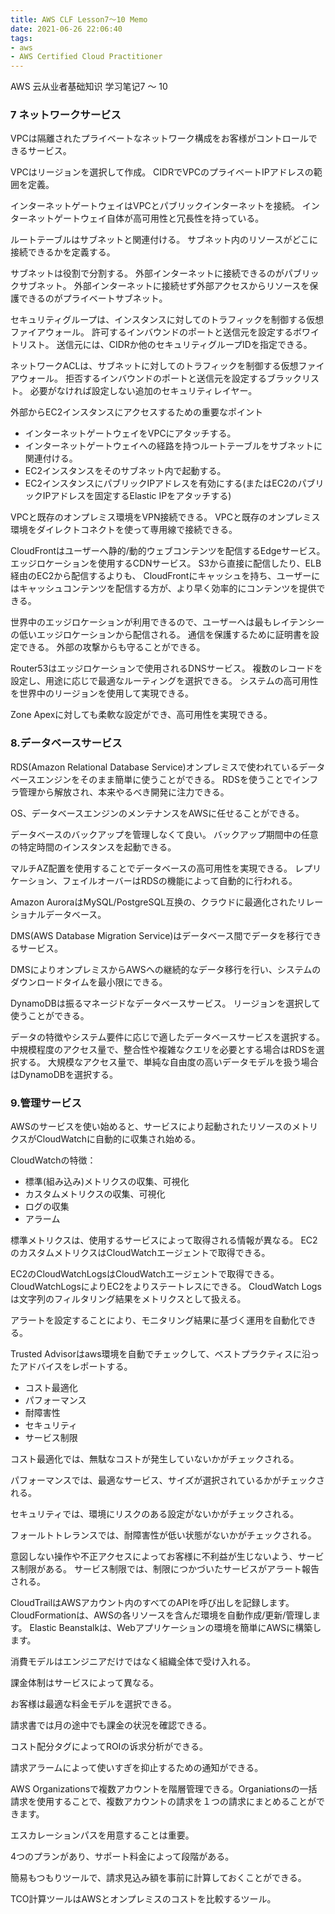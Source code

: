 ```yaml
---
title: AWS CLF Lesson7〜10 Memo
date: 2021-06-26 22:06:40
tags:
- aws
- AWS Certified Cloud Practitioner
---
```

AWS 云从业者基础知识 学习笔记7 〜 10
<!--more-->
### 7 ネットワークサービス
VPCは隔離されたプライベートなネットワーク構成をお客様がコントロールできるサービス。

VPCはリージョンを選択して作成。
CIDRでVPCのプライベートIPアドレスの範囲を定義。

インターネットゲートウェイはVPCとパブリックインターネットを接続。
インターネットゲートウェイ自体が高可用性と冗長性を持っている。

ルートテーブルはサブネットと関連付ける。
サブネット内のリソースがどこに接続できるかを定義する。

サブネットは役割で分割する。
外部インターネットに接続できるのがパブリックサブネット。
外部インターネットに接続せず外部アクセスからリソースを保護できるのがプライベートサブネット。

セキュリティグループは、インスタンスに対してのトラフィックを制御する仮想ファイアウォール。
許可するインバウンドのポートと送信元を設定するボワイトリスト。
送信元には、CIDRか他のセキュリティグループIDを指定できる。

ネットワークACLは、サブネットに対してのトラフィックを制御する仮想ファイアウォール。
拒否するインバウンドのポートと送信元を設定するブラックリスト。
必要がなければ設定しない追加のセキュリティレイヤー。

外部からEC2インスタンスにアクセスするための重要なポイント
- インターネットゲートウェイをVPCにアタッチする。
- インターネットゲートウェイへの経路を持つルートテーブルをサブネットに関連付ける。
- EC2インスタンスをそのサブネット内で起動する。
- EC2インスタンスにパブリックIPアドレスを有効にする(またはEC2のパブリックIPアドレスを固定するElastic IPをアタッチする)

VPCと既存のオンプレミス環境をVPN接続できる。
VPCと既存のオンプレミス環境をダイレクトコネクトを使って専用線で接続できる。

CloudFrontはユーザーへ静的/動的ウェブコンテンツを配信するEdgeサービス。
エッジロケーションを使用するCDNサービス。
S3から直接に配信したり、ELB経由のEC2から配信するよりも、
CloudFrontにキャッシュを持ち、ユーザーにはキャッシュコンテンツを配信する方が、より早く効率的にコンテンツを提供できる。

世界中のエッジロケーションが利用できるので、ユーザーへは最もレイテンシーの低いエッジロケーションから配信される。
通信を保護するために証明書を設定できる。
外部の攻撃からも守ることができる。

Router53はエッジロケーションで使用されるDNSサービス。
複数のレコードを設定し、用途に応じで最適なルーティングを選択できる。
システムの高可用性を世界中のリージョンを使用して実現できる。

Zone Apexに対しても柔軟な設定ができ、高可用性を実現できる。

### 8.データベースサービス
RDS(Amazon Relational Database Service)オンプレミスで使われているデータベースエンジンをそのまま簡単に使うことができる。
RDSを使うことでインフラ管理から解放され、本来やるべき開発に注力できる。

OS、データベースエンジンのメンテナンスをAWSに任せることができる。

データベースのバックアップを管理しなくて良い。
バックアップ期間中の任意の特定時間のインスタンスを起動できる。

マルチAZ配置を使用することでデータベースの高可用性を実現できる。
レプリケーション、フェイルオーバーはRDSの機能によって自動的に行われる。

Amazon AuroraはMySQL/PostgreSQL互换の、クラウドに最適化されたリレーショナルデータベース。

DMS(AWS Database Migration Service)はデータベース間でデータを移行できるサービス。

DMSによりオンプレミスからAWSへの継続的なデータ移行を行い、システムのダウンロードタイムを最小限にできる。

DynamoDBは振るマネージドなデータベースサービス。
リージョンを選択して使うことができる。

データの特徴やシステム要件に応じで適したデータベースサービスを選択する。
中規模程度のアクセス量で、整合性や複雑なクエリを必要とする場合はRDSを選択する。
大規模なアクセス量で、単純な自由度の高いデータモデルを扱う場合はDynamoDBを選択する。

### 9.管理サービス
AWSのサービスを使い始めると、サービスにより起動されたリソースのメトリクスがCloudWatchに自動的に収集され始める。

CloudWatchの特徴：
- 標準(組み込み)メトリクスの収集、可視化
- カスタムメトリクスの収集、可視化
- ログの収集
- アラーム

標準メトリクスは、使用するサービスによって取得される情報が異なる。
EC2のカスタムメトリクスはCloudWatchエージェントで取得できる。

EC2のCloudWatchLogsはCloudWatchエージェントで取得できる。
CloudWatchLogsによりEC2をよりステートレスにできる。
CloudWatch Logsは文字列のフィルタリング結果をメトリクスとして扱える。

アラートを設定することにより、モニタリング結果に基づく運用を自動化できる。

Trusted Advisorはaws環境を自動でチェックして、ベストプラクティスに沿ったアドバイスをレポートする。
- コスト最適化
- パフォーマンス
- 耐障害性
- セキュリティ
- サービス制限

コスト最適化では、無駄なコストが発生していないかがチェックされる。

パフォーマンスでは、最適なサービス、サイズが選択されているかがチェックされる。

セキュリティでは、環境にリスクのある設定がないかがチェックされる。

フォールトトレランスでは、耐障害性が低い状態がないかがチェックされる。

意図しない操作や不正アクセスによってお客様に不利益が生じないよう、サービス制限がある。
サービス制限では、制限につかづいたサービスがアラート報告される。

CloudTrailはAWSアカウント内のすべてのAPIを呼び出しを記録します。
CloudFormationは、AWSの各リソースを含んだ環境を自動作成/更新/管理します。
Elastic Beanstalkは、Webアプリケーションの環境を簡単にAWSに構築します。

消費モデルはエンジニアだけではなく組織全体で受け入れる。

課金体制はサービスによって異なる。

お客様は最適な料金モデルを選択できる。

請求書では月の途中でも課金の状況を確認できる。

コスト配分タグによってROIの诉求分析ができる。

請求アラームによって使いすぎを抑止するための通知ができる。

AWS Organizationsで複数アカウントを階層管理できる。Organiationsの一括請求を使用することで、複数アカウントの請求を１つの請求にまとめることができます。

エスカレーションパスを用意することは重要。

4つのプランがあり、サポート料金によって段階がある。

簡易もつもりツールで、請求見込み額を事前に計算しておくことができる。

TCO計算ツールはAWSとオンプレミスのコストを比較するツール。







